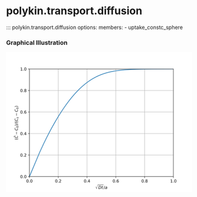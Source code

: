 # polykin.transport.diffusion

::: polykin.transport.diffusion
    options:
        members:
            - uptake_constc_sphere

### Graphical Illustration

![uptake_constc_sphere](uptake_constc_sphere.svg)
